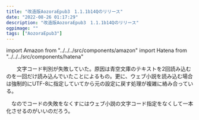 ```yaml
---
title: "改造版AozoraEpub3　1.1.1b14Qのリリース"
date: "2022-08-26 01:17:29"
description: "改造版AozoraEpub3　1.1.1b14Qのリリース"
ogpimage: ""
tags: ["AozoraEpub3"]
---
```

import Amazon from "../../../src/components/amazon"
import Hatena from "../../../src/components/hatena"

<Hatena src="https://www.youtube.com/watch?v=SHeUvLXaycc" title=""/>


　　文字コード判別が失敗していた。原因は青空文庫のテキストを2回読み込むのを一回だけ読み込んでいたことによるもの。更に、ウェブ小説を読み込む場合は強制的にUTF-8に指定していてから元の設定に戻す処理が複雑に絡み合っている。

　なのでコードの失敗をなくすにはウェブ小説の文字コード指定をなくして一本化させるのがいいのだろう。

<Hatena src="https://github.com/kyukyunyorituryo/AozoraEpub3/releases/tag/v1.1.1b14Q" title=""/>

<Hatena src="https://www.vector.co.jp/soft/winnt/writing/se522586.html" title=""/>

